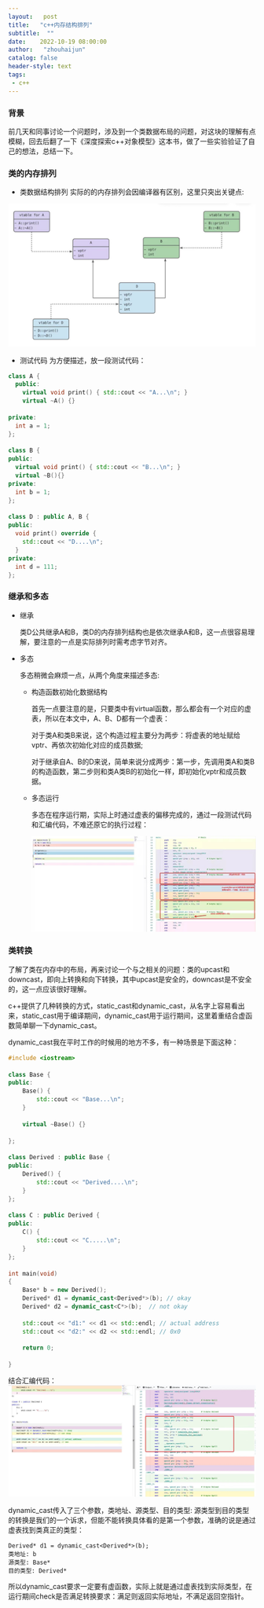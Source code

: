 ```yaml
---
layout:   post
title:   "c++内存结构排列"
subtitle:  ""
date:    2022-10-19 08:00:00
author:   "zhouhaijun"
catalog: false
header-style: text
tags:
 - c++
---
```


### 背景

前几天和同事讨论一个问题时，涉及到一个类数据布局的问题，对这块的理解有点模糊，回去后翻了一下《深度探索c++对象模型》这本书，做了一些实验验证了自己的想法，总结一下。

### 类的内存排列

- 类数据结构排列
  实际的的内存排列会因编译器有区别，这里只突出关键点:

![](/img/in-post/zhouhaijun-pic/2022/cc-memory-layout.jpeg)

- 测试代码
  为方便描述，放一段测试代码：

```c++
class A {
  public:
    virtual void print() { std::cout << "A...\n"; }
    virtual ~A() {}

private:
  int a = 1;
};

class B {
public:
  virtual void print() { std::cout << "B...\n"; }
  virtual ~B(){}
private:
  int b = 1;
};

class D : public A, B {
public:
  void print() override {
    std::cout << "D....\n";
  }
private:
  int d = 111;
};
```

### 继承和多态

- 继承

  

  类D公共继承A和B，类D的内存排列结构也是依次继承A和B，这一点很容易理解，要注意的一点是实际排列时需考虑字节对齐。

- 多态

  

  多态稍微会麻烦一点，从两个角度来描述多态:

  - 构造函数初始化数据结构

    

    首先一点要注意的是，只要类中有virtual函数，那么都会有一个对应的虚表，所以在本文中，A、B、D都有一个虚表：

    对于类A和类B来说，这个构造过程主要分为两步：将虚表的地址赋给vptr、再依次初始化对应的成员数据;

    对于继承自A、B的D来说，简单来说分成两步：第一步，先调用类A和类B的构造函数，第二步则和类A类B的初始化一样，即初始化vptr和成员数据。

  - 多态运行

    

    多态在程序运行期，实际上时通过虚表的偏移完成的，通过一段测试代码和汇编代码，不难还原它的执行过程：

    ![](/img/in-post/zhouhaijun-pic/2022/cc-memory-layout-1.jpeg)

### 类转换

了解了类在内存中的布局，再来讨论一个与之相关的问题：类的upcast和downcast，即向上转换和向下转换，其中upcast是安全的，downcast是不安全的，这一点应该很好理解。

c++提供了几种转换的方式，static_cast和dynamic_cast，从名字上容易看出来，static_cast用于编译期间，dynamic_cast用于运行期间，这里着重结合虚函数简单聊一下dynamic_cast。

dynamic_cast我在平时工作的时候用的地方不多，有一种场景是下面这种：

```c++
#include <iostream>

class Base {
public:
    Base() {
        std::cout << "Base...\n";
    }

    virtual ~Base() {}

};

class Derived : public Base {
public:
    Derived() {
        std::cout << "Derived....\n";
    }
};

class C : public Derived {
public:
    C() {
        std::cout << "C.....\n";
    }
};

int main(void)
{
    Base* b = new Derived();
    Derived* d1 = dynamic_cast<Derived*>(b); // okay
    Derived* d2 = dynamic_cast<C*>(b);  // not okay

    std::cout << "d1:" << d1 << std::endl; // actual address
    std::cout << "d2:" << d2 << std::endl; // 0x0
    
    return 0;

}
```

结合汇编代码：![](/img/in-post/zhouhaijun-pic/2022/cc-memory-layout-2.jpeg)

dynamic_cast传入了三个参数，类地址、源类型、目的类型:
源类型到目的类型的转换是我们的一个诉求，但能不能转换具体看的是第一个参数，准确的说是通过虚表找到类真正的类型：

```
Derived* d1 = dynamic_cast<Derived*>(b);
类地址: b
源类型: Base*
目的类型: Derived*
```

所以dynamic_cast要求一定要有虚函数，实际上就是通过虚表找到实际类型，在运行期间check是否满足转换要求：满足则返回实际地址，不满足返回空指针。
